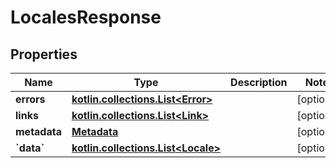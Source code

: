 
# LocalesResponse

## Properties
| Name | Type | Description | Notes |
| ------------ | ------------- | ------------- | ------------- |
| **errors** | [**kotlin.collections.List&lt;Error&gt;**](Error.md) |  |  [optional] |
| **links** | [**kotlin.collections.List&lt;Link&gt;**](Link.md) |  |  [optional] |
| **metadata** | [**Metadata**](Metadata.md) |  |  [optional] |
| **&#x60;data&#x60;** | [**kotlin.collections.List&lt;Locale&gt;**](Locale.md) |  |  [optional] |



